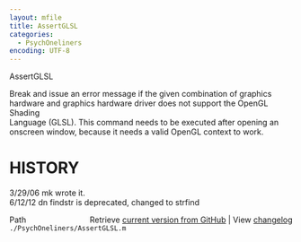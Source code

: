 ```yaml
---
layout: mfile
title: AssertGLSL
categories:
  - PsychOneliners
encoding: UTF-8
---
```


AssertGLSL  

Break and issue an error message if the given combination of graphics  
hardware and graphics hardware driver does not support the OpenGL Shading  
Language (GLSL). This command needs to be executed after opening an  
onscreen window, because it needs a valid OpenGL context to work.  

# HISTORY  
3/29/06   mk     wrote it.  
6/12/12   dn     findstr is deprecated, changed to strfind  


<div class="code_header" style="text-align:right;">
  <span style="float:left;">Path&nbsp;&nbsp;</span> <span class="counter">Retrieve <a href=
  "https://raw.github.com/Psychtoolbox-3/Psychtoolbox-3/beta/./PsychOneliners/AssertGLSL.m">current version from GitHub</a> | View <a href=
  "https://github.com/Psychtoolbox-3/Psychtoolbox-3/commits/beta/./PsychOneliners/AssertGLSL.m">changelog</a></span>
</div>
<div class="code">
  <code>./PsychOneliners/AssertGLSL.m</code>
</div>
